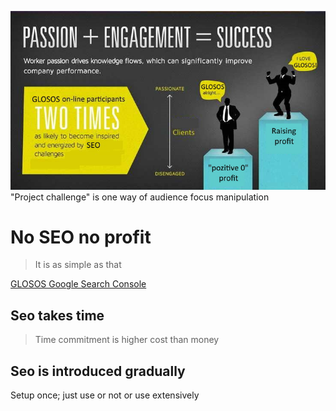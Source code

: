 ![whyseo](./media/why_glossos_content_marketing.jpg)
"Project challenge" is one way of audience focus manipulation
# No SEO no profit
> 
> It is as simple as that

[GLOSOS Google Search Console](https://search.google.com/search-console?resource_id=http%3A%2F%2Fwww.glosos.com%2F)

## Seo takes time

> Time commitment is higher cost than money

## Seo is introduced gradually

Setup once; just use or not or use extensively